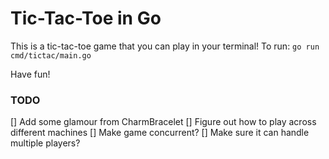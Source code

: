 # Tic-Tac-Toe in Go

This is a tic-tac-toe game that you can play in your terminal! 
To run:
```go run cmd/tictac/main.go```

Have fun! 

### TODO
[] Add some glamour from CharmBracelet
[] Figure out how to play across different machines
    [] Make game concurrent?
    [] Make sure it can handle multiple players?
